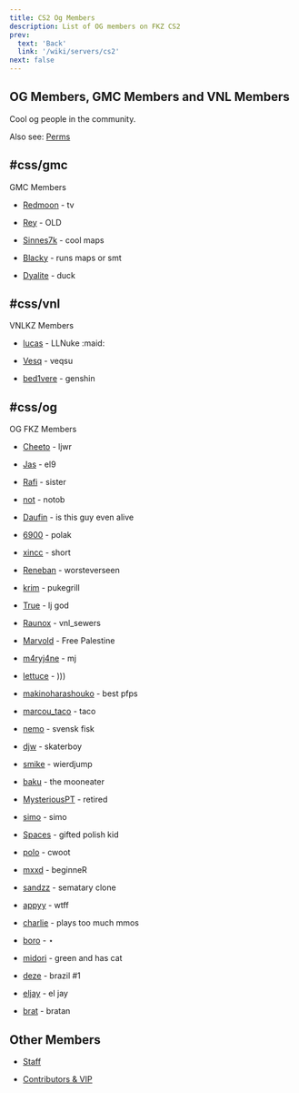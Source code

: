 ```yaml
---
title: CS2 Og Members
description: List of OG members on FKZ CS2
prev: 
  text: 'Back'
  link: '/wiki/servers/cs2'
next: false
---
```


## OG Members, GMC Members and VNL Members

Cool og people in the community.

Also see: [Perms](/wiki/servers/cs2/staff)

## #css/gmc

GMC Members

- [Redmoon](https://steamcommunity.com/profiles/76561198260657129) - tv

- [Rey](https://steamcommunity.com/profiles/765611980588430329) - OLD

- [Sinnes7k](https://steamcommunity.com/profiles/76561197994813936) - cool maps

- [Blacky](https://steamcommunity.com/profiles/76561198091592005) - runs maps or smt

- [Dyalite](https://steamcommunity.com/profiles/76561198199390651) - duck

## #css/vnl

VNLKZ Members

- [lucas](https://steamcommunity.com/profiles/76561198304022023) - LLNuke :maid:

- [Vesq](https://steamcommunity.com/profiles/76561198067033036) - veqsu

- [bed1vere](https://steamcommunity.com/profiles/76561198452880714) - genshin

## #css/og

OG FKZ Members

- [Cheeto](https://steamcommunity.com/profiles/76561198216401209) - ljwr

- [Jas](https://steamcommunity.com/profiles/76561198057416875) - el9

- [Rafi](https://steamcommunity.com/profiles/76561198196219175) - sister

- [not](https://steamcommunity.com/profiles/76561199048847400) - notob

- [Daufin](https://steamcommunity.com/profiles/76561198133792061) - is this guy even alive

- [6900](https://steamcommunity.com/profiles/76561198086257134) - polak

- [xincc](https://steamcommunity.com/profiles/76561198153456001) - short

- [Reneban](https://steamcommunity.com/profiles/76561198103828440) - worsteverseen

- [krim](https://steamcommunity.com/profiles/76561198375936535) - pukegrill

- [True](https://steamcommunity.com/profiles/76561198144238903) - lj god

- [Raunox](https://steamcommunity.com/profiles/76561198254175551) - vnl_sewers

- [Marvold](https://steamcommunity.com/profiles/76561198195286441) - Free Palestine

- [m4ryj4ne](https://steamcommunity.com/profiles/76561198217928859) - mj

- [lettuce](https://steamcommunity.com/profiles/76561198891188394) - )))

- [makinoharashouko](https://steamcommunity.com/profiles/76561198984981550) - best pfps

- [marcou_taco](https://steamcommunity.com/profiles/76561198945334973) - taco

- [nemo](https://steamcommunity.com/profiles/76561198315595387) - svensk fisk

- [djw](https://steamcommunity.com/profiles/76561198804102957) - skaterboy

- [smike](https://steamcommunity.com/profiles/76561198130305633) - wierdjump

- [baku](https://steamcommunity.com/profiles/76561198059230031) - the mooneater

- [MysteriousPT](https://steamcommunity.com/profiles/76561198231606240) - retired

- [simo](https://steamcommunity.com/profiles/76561198965452859) - simo

- [Spaces](https://steamcommunity.com/profiles/76561198815195329) - gifted polish kid

- [polo](https://steamcommunity.com/profiles/76561198338984393) - cwoot

- [mxxd](https://steamcommunity.com/profiles/76561198873529782) - beginneR

- [sandzz](https://steamcommunity.com/profiles/76561198241184844) - sematary clone

- [appyy](https://steamcommunity.com/profiles/76561199096605565) - wtff

- [charlie](https://steamcommunity.com/profiles/76561198083086183) - plays too much mmos

- [boro](https://steamcommunity.com/profiles/76561198881382158) - ⋆

- [midori](https://steamcommunity.com/profiles/76561199114241840) - green and has cat

- [deze](https://steamcommunity.com/profiles/76561198329418938) - brazil #1

- [eljay](https://steamcommunity.com/profiles/76561198860083400) - el jay

- [brat](https://steamcommunity.com/profiles/76561198983626254) - bratan

## Other Members

- [Staff](/wiki/servers/cs2/staff-list)

- [Contributors & VIP](/wiki/donators)
